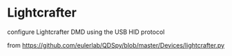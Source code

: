 # Lightcrafter
configure Lightcrafter DMD using the USB HID protocol  

from https://github.com/eulerlab/QDSpy/blob/master/Devices/lightcrafter.py
